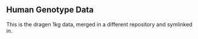 ## Human Genotype Data

This is the dragen 1kg data, merged in a different repository and
symlinked in.

